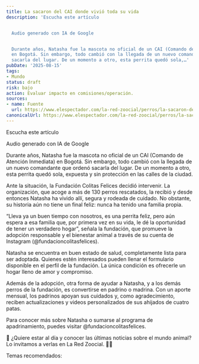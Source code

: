 ```yaml
---
title: La sacaron del CAI donde vivió toda su vida
description: 'Escucha este artículo


  Audio generado con IA de Google


  Durante años, Natasha fue la mascota no oficial de un CAI (Comando de Atención Inmediata)
  en Bogotá. Sin embargo, todo cambió con la llegada de un nuevo comandante que ordenó
  sacarla del lugar. De un momento a otro, esta perrita quedó sola,…'
pubDate: '2025-08-15'
tags:
- Mundo
status: draft
risk: bajo
action: Evaluar impacto en comisiones/operación.
sources:
- name: Fuente
  url: https://www.elespectador.com/la-red-zoocial/perros/la-sacaron-del-cai-donde-vivio-toda-su-vida-ahora-natasha-busca-una-familia/
canonicalUrl: https://www.elespectador.com/la-red-zoocial/perros/la-sacaron-del-cai-donde-vivio-toda-su-vida-ahora-natasha-busca-una-familia/
---
```

Escucha este artículo

Audio generado con IA de Google

Durante años, Natasha fue la mascota no oficial de un CAI (Comando de Atención Inmediata) en Bogotá. Sin embargo, todo cambió con la llegada de un nuevo comandante que ordenó sacarla del lugar. De un momento a otro, esta perrita quedó sola, expuesta y sin protección en las calles de la ciudad.

Ante la situación, la Fundación Colitas Felices decidió intervenir. La organización, que acoge a más de 130 perros rescatados, la recibió y desde entonces Natasha ha vivido allí, segura y rodeada de cuidado. No obstante, su historia aún no tiene un final feliz: nunca ha tenido una familia propia.

“Lleva ya un buen tiempo con nosotros, es una perrita feliz, pero aún espera a esa familia que, por primera vez en su vida, le dé la oportunidad de tener un verdadero hogar”, señala la fundación, que promueve la adopción responsable y el bienestar animal a través de su cuenta de Instagram (@fundacioncolitasfelices).

Natasha se encuentra en buen estado de salud, completamente lista para ser adoptada. Quienes estén interesados pueden llenar el formulario disponible en el perfil de la fundación. La única condición es ofrecerle un hogar lleno de amor y compromiso.

Además de la adopción, otra forma de ayudar a Natasha, y a los demás perros de la fundación, es convertirse en padrino o madrina. Con un aporte mensual, los padrinos apoyan sus cuidados y, como agradecimiento, reciben actualizaciones y videos personalizados de sus ahijados de cuatro patas.

Para conocer más sobre Natasha o sumarse al programa de apadrinamiento, puedes visitar @fundacioncolitasfelices.

🐾 ¿Quiere estar al día y conocer las últimas noticias sobre el mundo animal? Lo invitamos a verlas en La Red Zoocial. 🐶🐱

Temas recomendados: